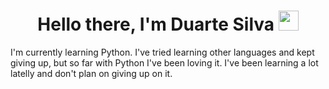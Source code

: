 <h1 align="center">Hello there, I'm Duarte Silva <img
src="https://github.com/blackcater/blackcater/raw/main/images/Hi.gif" height="32" /></h1>

<p>I'm currently learning Python. I've tried learning other languages and kept giving up, but so far with Python I've been loving it. I've been learning a lot latelly and don't plan on giving up on it.</p>
